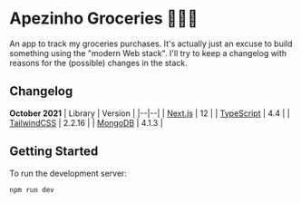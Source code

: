 # Apezinho Groceries 🥦🍅🍊

An app to track my groceries purchases. It's actually just an excuse to build something using the "modern Web stack". I'll try to keep a changelog with reasons for the (possible) changes in the stack.

## Changelog

**October 2021**
| Library | Version |
|--|--|
| [Next.js](https://nextjs.org/) | 12 |
| [TypeScript](https://www.typescriptlang.org/) | 4.4 |
| [TailwindCSS](https://tailwindcss.com/) | 2.2.16 |
| [MongoDB](https://mongodb.com) | 4.1.3 |

## Getting Started

To run the development server:

```bash
npm run dev
```
